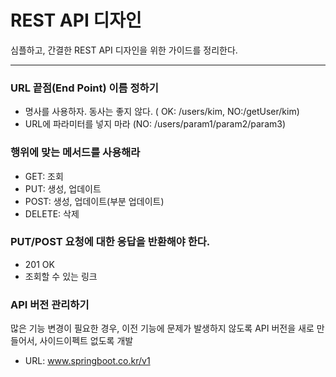 # REST API 디자인

심플하고, 간결한 REST API 디자인을 위한 가이드를 정리한다. 


----------


### URL 끝점(End Point) 이름 정하기
- 명사를 사용하자. 동사는 좋지 않다. ( OK: /users/kim,  NO:/getUser/kim)
- URL에 파라미터를 넣지 마라 (NO: /users/param1/param2/param3)

### 행위에 맞는 메서드를 사용해라

- GET: 조회
- PUT: 생성, 업데이트
- POST: 생성, 업데이트(부분 업데이트)
- DELETE: 삭제

### PUT/POST 요청에 대한 응답을 반환해야 한다.
- 201 OK
- 조회할 수 있는 링크

### API 버전 관리하기
많은 기능 변경이 필요한 경우, 이전 기능에 문제가 발생하지 않도록 API 버전을 새로 만들어서, 사이드이펙트 없도록 개발

- URL: www.springboot.co.kr/v1
